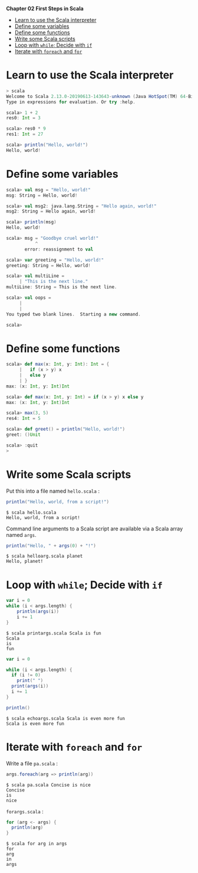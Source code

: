 **Chapter 02 First Steps in Scala**


<!-- vim-markdown-toc GFM -->

* [Learn to use the Scala interpreter](#learn-to-use-the-scala-interpreter)
* [Define some variables](#define-some-variables)
* [Define some functions](#define-some-functions)
* [Write some Scala scripts](#write-some-scala-scripts)
* [Loop with `while`; Decide with `if`](#loop-with-while-decide-with-if)
* [Iterate with `foreach` and `for`](#iterate-with-foreach-and-for)

<!-- vim-markdown-toc -->

# Learn to use the Scala interpreter
```scala
> scala
Welcome to Scala 2.13.0-20190613-143643-unknown (Java HotSpot(TM) 64-Bit Server VM, Java 1.8.0_202).
Type in expressions for evaluation. Or try :help.

scala> 1 + 2
res0: Int = 3

scala> res0 * 9
res1: Int = 27

scala> println("Hello, world!")
Hello, world!
```

# Define some variables
```scala
scala> val msg = "Hello, world!"
msg: String = Hello, world!

scala> val msg2: java.lang.String = "Hello again, world!"
msg2: String = Hello again, world!

scala> println(msg)
Hello, world!

scala> msg = "Goodbye cruel world!"
           ^
       error: reassignment to val

scala> var greeting = "Hello, world!"
greeting: String = Hello, world!

scala> val multiLine = 
     | "This is the next line."
multiLine: String = This is the next line.

scala> val oops = 
     | 
     | 
You typed two blank lines.  Starting a new command.

scala>
```

# Define some functions
```scala
scala> def max(x: Int, y: Int): Int = {
     |   if (x > y) x
     |   else y
     | }
max: (x: Int, y: Int)Int
```

```scala
scala> def max(x: Int, y: Int) = if (x > y) x else y
max: (x: Int, y: Int)Int
```

```scala
scala> max(3, 5)
res4: Int = 5
```


```scala
scala> def greet() = println("Hello, world!")
greet: ()Unit
```


```scala
scala> :quit
>
```

# Write some Scala scripts
Put this into a file named `hello.scala` :
```scala
println("Hello, world, from a script!")
```

```
$ scala hello.scala
Hello, world, from a script!
```

Command line arguments to a Scala script are available via a Scala array named `args`.

```scala
println("Hello, " + args(0) + "!")
```
```
$ scala helloarg.scala planet
Hello, planet!
```

# Loop with `while`; Decide with `if`

```scala
var i = 0
while (i < args.length) {
    println(args(i))
    i += 1
}
```
```
$ scala printargs.scala Scala is fun
Scala
is
fun
```

```scala
var i = 0

while (i < args.length) {
  if (i != 0)
    print(" ")
  print(args(i))
  i += 1
}

println()
```
```
$ scala echoargs.scala Scala is even more fun
Scala is even more fun
```

# Iterate with `foreach` and `for`
Write a file `pa.scala` :
```scala
args.foreach(arg => println(arg))
```
```
$ scala pa.scala Concise is nice
Concise
is
nice
```

`forargs.scala` :
```scala
for (arg <- args) {
  println(arg)
}
```
```
$ scala for arg in args
for
arg
in
args
```
